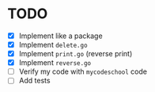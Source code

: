 # TODO

- [X] Implement like a package
- [X] Implement `delete.go`
- [X] Implement `print.go` (reverse print)
- [X] Implement `reverse.go`
- [ ] Verify my code with `mycodeschool` code
- [ ] Add tests
